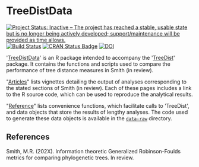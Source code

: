 # TreeDistData

[![Project Status: Inactive – The project has reached a stable, usable state but is no longer being actively developed; support/maintenance will be provided as time allows.](http://www.repostatus.org/badges/latest/inactive.svg)](http://www.repostatus.org/#inactive)
[![Build Status](https://travis-ci.org/ms609/TreeDistData.svg?branch=master)](https://travis-ci.org/ms609/TreeDistData)
[![CRAN Status Badge](http://www.r-pkg.org/badges/version/TreeDistData)](https://cran.r-project.org/package=TreeDistData)<!--
[![CRAN Downloads](http://cranlogs.r-pkg.org/badges/TreeDistData)](https://cran.r-project.org/package=TreeDistData)-->
[![DOI](https://zenodo.org/badge/196380775.svg)](https://zenodo.org/badge/latestdoi/196380775)

'[TreeDistData](https://ms609.github.io/TreeDistData/)' is an R package 
intended to accompany the '[TreeDist](https://ms609.github.io/TreeDist/)' 
package. It contains the functions and scripts used to compare the performance 
of tree distance measures in Smith (in review).

"[Articles](https://ms609.github.io/TreeDistData/articles/)" lists vignettes
detailing the output of analyses corresponding
to the stated sections of Smith (in review).  Each of these pages includes a
link to the R source code, which can be used to reproduce the analytical
results.

"[Reference](https://ms609.github.io/TreeDistData/reference/)" lists
convenience functions, which facilitate calls to 'TreeDist', and data objects 
that store the results of lengthy analyses.  The code used to generate
these data objects is available in the
[`data-raw`](https://github.com/ms609/TreeDistData/tree/master/data-raw)
directory.


## References

Smith, M.R. (202X). Information theoretic Generalized Robinson-Foulds metrics
  for comparing phylogenetic trees. In review.

